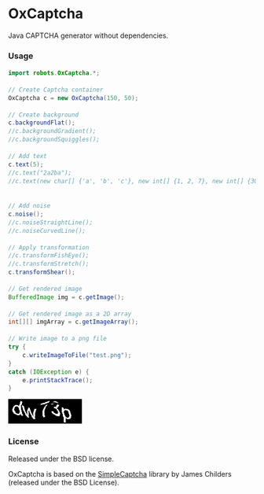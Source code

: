 # OxCaptcha
Java CAPTCHA generator without dependencies.

### Usage

```java
import robots.OxCaptcha.*;

// Create Captcha container
OxCaptcha c = new OxCaptcha(150, 50);

// Create background
c.backgroundFlat();
//c.backgroundGradient();
//c.backgroundSquiggles();

// Add text
c.text(5);
//c.text("2a2ba");
//c.text(new char[] {'a', 'b', 'c'}, new int[] {1, 2, 7}, new int[] {30, 5, -10});


// Add noise
c.noise();
//c.noiseStraightLine();
//c.noiseCurvedLine();

// Apply transformation
//c.transformFishEye();
//c.transformStretch();
c.transformShear();

// Get rendered image
BufferedImage img = c.getImage();

// Get rendered image as a 2D array
int[][] imgArray = c.getImageArray();

// Write image to a png file
try {
    c.writeImageToFile("test.png");
}
catch (IOException e) {
    e.printStackTrace();
}
```

![alt text](https://raw.githubusercontent.com/gbaydin/OxCaptcha_java/master/test.png "")

### License

Released under the BSD license.

OxCaptcha is based on the [SimpleCaptcha](http://simplecaptcha.sourceforge.net/) library by James Childers (released under the BSD License).
